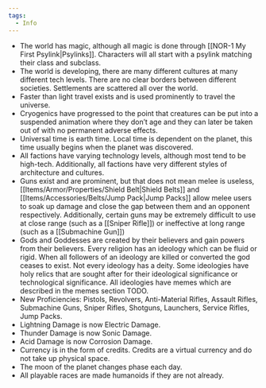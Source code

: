 ```yaml
---
tags:
  - Info
---
```

* The world has magic, although all magic is done through [[NOR-1 My First Psylink|Psylinks]]. Characters will all start with a psylink matching their class and subclass.
* The world is developing, there are many different cultures at many different tech levels. There are no clear borders between different societies. Settlements are scattered all over the world.
* Faster than light travel exists and is used prominently to travel the universe.
* Cryogenics have progressed to the point that creatures can be put into a suspended animation where they don’t age and they can later be taken out of with no permanent adverse effects.
* Universal time is earth time. Local time is dependent on the planet, this time usually begins when the planet was discovered.
* All factions have varying technology levels, although most tend to be high-tech. Additionally, all factions have very different styles of architecture and cultures.
* Guns exist and are prominent, but that does not mean melee is useless, [[Items/Armor/Properties/Shield Belt|Shield Belts]] and [[Items/Accessories/Belts/Jump Pack|Jump Packs]] allow melee users to soak up damage and close the gap between them and an opponent respectively. Additionally, certain guns may be extremely difficult to use at close range (such as a [[Sniper Rifle]]) or ineffective at long range (such as a [[Submachine Gun]])
* Gods and Goddesses are created by their believers and gain powers from their believers. Every religion has an ideology which can be fluid or rigid. When all followers of an ideology are killed or converted the god ceases to exist. Not every ideology has a deity. Some ideologies have holy relics that are sought after for their ideological significance or technological significance. All ideologies have memes which are described in the memes section TODO.
* New Proficiencies: Pistols, Revolvers, Anti-Material Rifles, Assault Rifles, Submachine Guns, Sniper Rifles, Shotguns, Launchers, Service Rifles, Jump Packs.
* Lightning Damage is now Electric Damage.
* Thunder Damage is now Sonic Damage.
* Acid Damage is now Corrosion Damage.
* Currency is in the form of credits. Credits are a virtual currency and do not take up physical space.
* The moon of the planet changes phase each day.
* All playable races are made humanoids if they are not already.